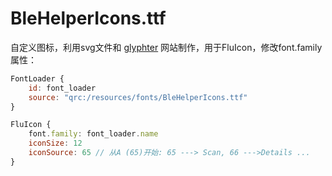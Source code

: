 # BleHelperIcons.ttf

自定义图标，利用svg文件和 [glyphter](https://glyphter.com/) 网站制作，用于FluIcon，修改font.family属性：

```qml
FontLoader {
    id: font_loader
    source: "qrc:/resources/fonts/BleHelperIcons.ttf"
}

FluIcon {
    font.family: font_loader.name
    iconSize: 12
    iconSource: 65 // 从A (65)开始: 65 ---> Scan, 66 --->Details ...
}
```